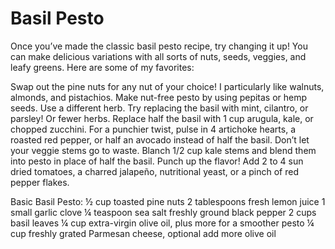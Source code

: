 # Basil Pesto
Once you’ve made the classic basil pesto recipe, try changing it up! You can make delicious variations with all sorts of nuts, seeds, veggies, and leafy greens. Here are some of my favorites:

Swap out the pine nuts for any nut of your choice! I particularly like walnuts, almonds, and pistachios.
Make nut-free pesto by using pepitas or hemp seeds.
Use a different herb. Try replacing the basil with mint, cilantro, or parsley!
Or fewer herbs. Replace half the basil with 1 cup arugula, kale, or chopped zucchini. For a punchier twist, pulse in 4 artichoke hearts, a roasted red pepper, or half an avocado instead of half the basil.
Don’t let your veggie stems go to waste. Blanch 1/2 cup kale stems and blend them into pesto in place of half the basil.
Punch up the flavor! Add 2 to 4 sun dried tomatoes, a charred jalapeño, nutritional yeast, or a pinch of red pepper flakes.

Basic Basil Pesto:
½ cup toasted pine nuts
2 tablespoons fresh lemon juice
1 small garlic clove
¼ teaspoon sea salt
freshly ground black pepper
2 cups basil leaves
¼ cup extra-virgin olive oil, plus more for a smoother pesto
¼ cup freshly grated Parmesan cheese, optional
add more olive oil